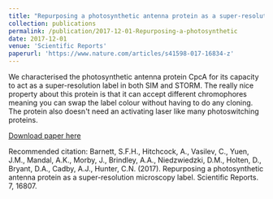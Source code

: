 ```yaml
---
title: "Repurposing a photosynthetic antenna protein as a super-resolution microscopy label"
collection: publications
permalink: /publication/2017-12-01-Repurposing-a-photosynthetic
date: 2017-12-01
venue: 'Scientific Reports'
paperurl: 'https://www.nature.com/articles/s41598-017-16834-z'
---
```


We characterised the photosynthetic antenna protein CpcA for its capacity to act as a super-resolution label in both SIM and STORM. The really nice property about this protein is that it can accept different chromophores meaning you can swap the label colour without having to do any cloning. The protein also doesn't need an activating laser like many photoswitching proteins.

[Download paper here](https://www.nature.com/articles/s41598-017-16834-z)

Recommended citation: Barnett, S.F.H., Hitchcock, A., Vasilev, C., Yuen, J.M., Mandal, A.K., Morby, J., Brindley, A.A., Niedzwiedzki, D.M., Holten, D., Bryant, D.A., Cadby, A.J., Hunter, C.N. (2017). Repurposing a photosynthetic antenna protein as a super-resolution microscopy label. Scientific Reports. 7, 16807.